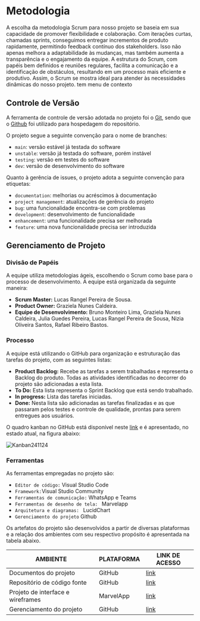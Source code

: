 
# Metodologia


A escolha da metodologia Scrum para nosso projeto se baseia em sua capacidade de promover flexibilidade e colaboração. Com iterações curtas, chamadas sprints, conseguimos entregar incrementos de produto rapidamente, permitindo feedback contínuo dos stakeholders. Isso não apenas melhora a adaptabilidade às mudanças, mas também aumenta a transparência e o engajamento da equipe. A estrutura do Scrum, com papéis bem definidos e reuniões regulares, facilita a comunicação e a identificação de obstáculos, resultando em um processo mais eficiente e produtivo. Assim, o Scrum se mostra ideal para atender às necessidades dinâmicas do nosso projeto.
tem menu de contexto

## Controle de Versão

A ferramenta de controle de versão adotada no projeto foi o
[Git](https://git-scm.com/), sendo que o [Github](https://github.com)
foi utilizado para hospedagem do repositório.

O projeto segue a seguinte convenção para o nome de branches:

- `main`: versão estável já testada do software
- `unstable`: versão já testada do software, porém instável
- `testing`: versão em testes do software
- `dev`: versão de desenvolvimento do software

Quanto à gerência de issues, o projeto adota a seguinte convenção para
etiquetas:

- `documentation`: melhorias ou acréscimos à documentação
- `project management`: atualizações de gerência do projeto
- `bug`: uma funcionalidade encontra-se com problemas
- `development`: desenvolvimento de funcionalidade
- `enhancement`: uma funcionalidade precisa ser melhorada
- `feature`: uma nova funcionalidade precisa ser introduzida

## Gerenciamento de Projeto

### Divisão de Papéis

A equipe utiliza metodologias ágeis, escolhendo o Scrum como base para o processo de desenvolvimento. A equipe está organizada da seguinte maneira:
- **Scrum Master:** Lucas Rangel Pereira de Sousa.
- **Product Owner:** Graziela Nunes Caldeira.
- **Equipe de Desenvolvimento:** Bruno Monteiro Lima, Graziela Nunes Caldeira, Julia Guedes Pereira, Lucas Rangel Pereira de Sousa, Nizia Oliveira Santos, Rafael Ribeiro Bastos.

### Processo

A equipe está utilizando o GitHub para organização e estruturação das tarefas do projeto, com as seguintes listas:

- **Product Backlog:** Recebe as tarefas a serem trabalhadas e representa o Backlog do produto. Todas as atividades identificadas no decorrer do projeto são adicionadas a esta lista.
- **To Do:** Esta lista representa o Sprint Backlog que está sendo trabalhado.
- **In progress:** Lista das tarefas iniciadas.
- **Done:** Nesta lista são adicionadas as tarefas finalizadas e as que passaram pelos testes e controle de qualidade, prontas para serem entregues aos usuários.

O quadro kanban no GitHub está disponível neste [link](https://github.com/orgs/ICEI-PUC-Minas-PMV-ADS/projects/1333/views/1) e é apresentado, no estado atual, na figura abaixo:

![Kanban241124](https://github.com/user-attachments/assets/1fe1f849-7c8d-43d8-abad-685a557ebc10)

### Ferramentas

As ferramentas empregadas no projeto são:

- `Editor de código:` Visual Studio Code
- `Framework:`Visual Studio Community
- `Ferramentas de comunicação:` WhatsApp e Teams
- `Ferramentas de desenho de tela: ` Marvelapp
- `Arquitetura e diagramas: ` LucidChart
- `Gerenciamento do projeto` Github

Os artefatos do projeto são desenvolvidos a partir de diversas plataformas e a relação dos ambientes com seu respectivo propósito é apresentada na tabela abaixo.

| AMBIENTE | PLATAFORMA |LINK DE ACESSO                 |
|--------------------|--------------------------------------------------------------------------------|----------------------------------------|
|Documentos do projeto | GitHub | [link](https://github.com/ICEI-PUC-Minas-PMV-ADS/pmv-ads-2024-2-e2-proj-int-t7-jobrefugio/tree/main/docs) |
|Repositório de código fonte  | GitHub | [link](https://github.com/ICEI-PUC-Minas-PMV-ADS/pmv-ads-2024-2-e2-proj-int-t7-jobrefugio)  |
|Projeto de interface e wireframes | MarvelApp | [link](https://marvelapp.com/prototype/fda496i/screen/95488794) |
|Gerenciamento do projeto  | GitHub | [link](https://github.com/orgs/ICEI-PUC-Minas-PMV-ADS/projects/1333) |
